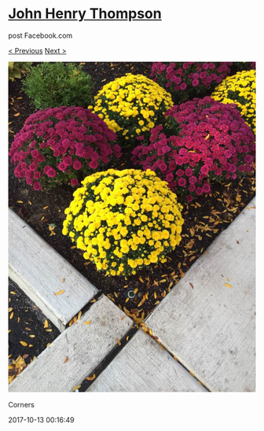 # [John Henry Thompson](../README.md)
post Facebook.com

[< Previous](2017-10-15-1.md) [Next >](2017-10-13-2.md)

[![](../media/2017-10-13/Timeline-Photos-Corners.jpg)](../README.md)

Corners

2017-10-13 00:16:49
